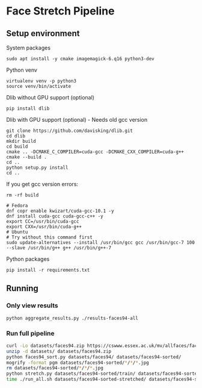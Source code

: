 # Face Stretch Pipeline

## Setup environment

System packages
```command
sudo apt install -y cmake imagemagick-6.q16 python3-dev
```
Python venv
```command
virtualenv venv -p python3
source venv/bin/activate
```
Dlib without GPU support (optional)
```command
pip install dlib
```
Dlib with GPU support (optional) - Needs old gcc version

```command
git clone https://github.com/davisking/dlib.git
cd dlib
mkdir build
cd build
cmake .. -DCMAKE_C_COMPILER=cuda-gcc -DCMAKE_CXX_COMPILER=cuda-g++
cmake --build .
cd ..
python setup.py install
cd ..
```

If you get gcc version errors:
```command
rm -rf build

# Fedora
dnf copr enable kwizart/cuda-gcc-10.1 -y
dnf install cuda-gcc cuda-gcc-c++ -y
export CC=/usr/bin/cuda-gcc
export CXX=/usr/bin/cuda-g++
# Ubuntu
# Try without this command first
sudo update-alternatives --install /usr/bin/gcc gcc /usr/bin/gcc-7 100 --slave /usr/bin/g++ g++ /usr/bin/g++-7
```

Python packages
```command
pip install -r requirements.txt
```

## Running
### Only view results

```
python aggregate_results.py ./results-faces94-all
```

### Run full pipeline
```bash
curl -Lo datasets/faces94.zip https://cswww.essex.ac.uk/mv/allfaces/faces94.zip
unzip -d datasets/ datasets/faces94.zip
python faces94_sort.py datasets/faces94/ datasets/faces94-sorted/
mogrify -format pgm datasets/faces94-sorted/*/*/*.jpg
rm datasets/faces94-sorted/*/*/*.jpg
python stretch.py datasets/faces94-sorted/train/ datasets/faces94-sorted-stretched/ 10 4 180 200
time ./run_all.sh datasets/faces94-sorted-stretched/ datasets/faces94-sorted/test/ results-faces94-all/
```

